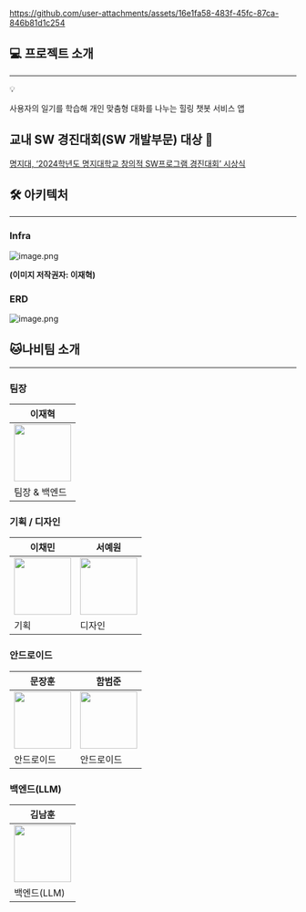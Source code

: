 https://github.com/user-attachments/assets/16e1fa58-483f-45fc-87ca-846b81d1c254

## **💻 프로젝트 소개**

---

<aside>
💡

사용자의 일기를 학습해 개인 맞춤형 대화를 나누는 힐링 챗봇 서비스 앱

</aside>

## 교내 SW 경진대회(SW 개발부문) 대상 🥇

[명지대, ‘2024학년도 명지대학교 창의적 SW프로그램 경진대회’ 시상식](https://news.unn.net/news/articleView.html?idxno=569851)

## **🛠️ 아키텍처**

---

### Infra

![image.png](https://prod-files-secure.s3.us-west-2.amazonaws.com/d585b519-8573-4b79-a92a-7a04a0718b84/72613123-4019-4a09-8ec0-2a1c1a1cbf84/image.png)

**(이미지 저작권자: 이재혁)**

### ERD

![image.png](https://prod-files-secure.s3.us-west-2.amazonaws.com/d585b519-8573-4b79-a92a-7a04a0718b84/2dc83122-1b9a-4450-8654-7ac01ca2a839/image.png)

## 🐱나비팀 소개

---

### 팀장

| 이재혁 |
| --- |
| <img width=100 src="https://avatars.githubusercontent.com/u/67510260?v=4"/> |
| 팀장 & 백엔드 |

### 기획 / 디자인

| 이채민 | 서예원 |
| --- | --- |
| <img width=100 src=""/> | <img width=100 src="https://github.com/user-attachments/assets/bd5bfe1f-2d14-4dae-8e94-f462c00ca0ac"/> |
| 기획 | 디자인 |

### 안드로이드

| 문장훈 | 함범준 |
| --- | --- |
| <img width=100 src="https://avatars.githubusercontent.com/u/105299421?v=4"/> | <img width=100 src="https://avatars.githubusercontent.com/u/37996727?v=4"/> |
| 안드로이드 | 안드로이드 |

### 백엔드(LLM)

| 김남훈 |
| --- |
| <img width=100 src=""/> |
| 백엔드(LLM) |
